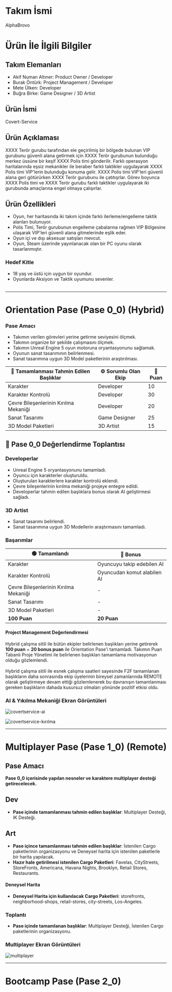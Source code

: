 # **Takım İsmi**

AlphaBrovo

# Ürün İle İlgili Bilgiler

## Takım Elemanları
- Akif Numan Altıner: Product Owner / Developer 
- Burak Öntürk: Project Management / Developer
- Mete Ülken: Developer
- Buğra Birke: Game Designer / 3D Artist

## Ürün İsmi

Covert-Service

## Ürün Açıklaması

XXXX Terör gurubu tarafından ele geçirilmiş bir bölgede bulunan VIP gurubunu güvenli alana getirmek için XXXX Terör gurubunun bulunduğu merkez üssüne bir keşif XXXX Polis timi gönderilir. Farklı operasyon haritalarında eşsiz mekanikler ile beraber farklı taktikler uygulayarak XXXX Polis timi VIP'lerin bulunduğu konuma gelir. XXXX Polis timi VIP'leri güvenli alana geri götürürken XXXX Terör gurubunu ile çatıtışrlar. Görev boyunca XXXX Polis timi ve XXXX Terör gurubu farklı taktikler uygulayarak iki gurubunda amaçlarına engel olmaya çalışırlar.

## Ürün Özellikleri

- Oyun, her haritasında iki takım içinde farklı ilerleme/engelleme taktik alanları bulunuyor.
- Polis Timi, Terör gurubunun engelleme çabalarına rağmen VIP Bölgesine ulaşarak VIP'leri güvenli alana gitmelerinde eşlik eder.
- Oyun içi ve dışı aksesuar satışları mevcut.
- Oyun, Steam üzerinde yayınlanacak olan bir PC oyunu olarak tasarlanmıştır.

### Hedef Kitle

- 18 yaş ve üstü için uygun bir oyundur.
- Oyunlarda Aksiyon ve Taktik uyumunu sevenler.
<br /> <br />
------------------------------------------------------------------------------------------------------------------------------------------

# Orientation Pase (Pase 0_0) (Hybrid)

### Pase Amacı
- Takımın verilen görevleri yerine getirme seviyesini ölçmek.
- Takımın organize bir şekilde çalışmasını ölçmek.
- Takımın Unreal Engine 5 oyun motoruna oryantasyonunu sağlamak.
- Oyunun sanat tasarımının belirlenmesi.
- Sanat tasarımına uygun 3D Model paketlerinin araştırılması.

| 📝 Tamamlanması Tahmin Edilen Başlıklar 	| ⚙️ Sorumlu Olan Ekip 	| 💯 Puan 	|
|----------------------------------------	|---------------------	|--------	|
| Karakter                               	| Developer           	| 10     	|
| Karakter Kontrolü                      	| Developer           	| 30     	|
| Çevre Bileşenlerinin Kırılma Mekaniği  	| Developer           	| 20     	|
| Sanat Tasarımı                         	| Game Designer       	| 25     	|
| 3D Model Paketleri                     	| 3D Artist           	| 15     	|

## 🎯 **Pase 0_0 Değerlendirme Toplantısı** <br />
### Developerlar
- Unreal Engine 5 oryantasyonunu tamamladı.
- Oyuncu için karakterler oluşturuldu.
- Oluşturulan karakterlere karakter kontrolü eklendi.
- Çevre bileşenlerinin kırılma mekaniği projeye entegre edildi.
- Developerlar tahmin edilen başlıklara bonus olarak AI geliştirmesi sağladı. 

### 3D Artist
- Sanat tasarımı belirlendi.
- Sanat tasarımına uygun 3D Modellerin araştırmasını tamamladı. <br />

### Başarımlar <br />

| 🟢 Tamamlandı                          	| 💎 Bonus                     	|
|---------------------------------------	|-----------------------------	|
| Karakter                              	| Oyuncuyu takip edebilen AI  	|
| Karakter Kontrolü                     	| Oyuncudan komut alabilen AI 	|
| Çevre Bileşenlerinin Kırılma Mekaniği 	| -                           	|
| Sanat Tasarımı                        	| -                           	|
| 3D Model Paketleri                    	| -                           	|
| **100 Puan**                           	| **20  Puan**                  |

#### **Project Management Değerlendirmesi** <br />
Hybrid çalışma sitili ile bütün ekipler belirlenen başlıkları yerine getirerek **100 puan** + **20 bonus puan** ile Orientation Pase'i tamamladı. Takımın Puan Tabanlı Proje Yönetimi ile belirlenen başlıkları tamamlama motivasyonun olduğu gözlemlendi.<br /> <br />
Hybrid çalışma sitili ile esnek çalışma saatleri sayesinde F2F tamamlanan başlıkların daha sonrasında ekip üyelerinin bireysel zamanlarında REMOTE olarak geliştirmeye devam ettiği gözlemlenerek bu davranışın tamamlanması gereken başlıkların dahada kusursuz olmaları yönünde pozitif etkisi oldu.

### AI & Yıkılma Mekaniği Ekran Görüntüleri
![covertservice-ai](https://github.com/AkifNuman/Covert-Service-Private/assets/54241620/b6359463-a69c-4056-829c-5a7bc3c7ef36)

![covertservice-kırılma](https://github.com/AkifNuman/Covert-Service-Private/assets/54241620/bca43a3e-54cd-4765-9978-3916c294549c)

------------------------------------------------------------------------------------------------------------------------------------------

# Multiplayer Pase (Pase 1_0) (Remote)

## Pase Amacı
**Pase 0_0 içerisinde yapılan nesneler ve karaktere multiplayer desteği getirecelecek.**

## Dev
- **Pase içinde tamamlanması tahmin edilen başlıklar**: Multiplayer Desteği, IK Desteği.

## Art
- **Pase içince tamamlanması tahmin edilen başlıklar**: İstenilen Cargo paketlerinin organizasyonu ve Deneysel harita için istenilen paketlerle bir harita yapılacak. 
- **Hazır hale getirilmesi istenilen Cargo Paketleri**: Favelas, CityStreets, StoreFronts, Americana, Havana Nights, Brooklyn, Retail Stores, Restaurants.

#### Deneysel Harita
- **Deneysel Harita için kullanılacak Cargo Paketleri**: storefronts, neighborhood-shops, retail-stores, city-streets, Los-Angeles.

### Toplantı


- **Pase içinde tamamlanan başlıklar**: Multiplayer Desteği, İstenilen Cargo paketlerinin organizasyonu.

### Multiplayer Ekran Görüntüleri
![multiplayer](https://github.com/AkifNuman/Covert-Service-Private/assets/54241620/bb07dbb9-b118-4ad3-a7af-1f506af7e1ea)

------------------------------------------------------------------------------------------------------------------------------------------

# Bootcamp Pase (Pase 2_0)

